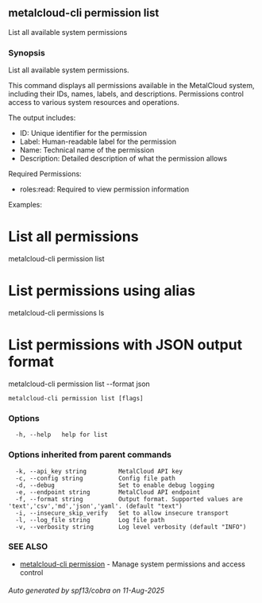 ## metalcloud-cli permission list

List all available system permissions

### Synopsis

List all available system permissions.

This command displays all permissions available in the MetalCloud system, including
their IDs, names, labels, and descriptions. Permissions control access to various
system resources and operations.

The output includes:
  - ID: Unique identifier for the permission
  - Label: Human-readable label for the permission
  - Name: Technical name of the permission
  - Description: Detailed description of what the permission allows

Required Permissions:
  - roles:read: Required to view permission information

Examples:
  # List all permissions
  metalcloud-cli permission list
  
  # List permissions using alias
  metalcloud-cli permissions ls
  
  # List permissions with JSON output format
  metalcloud-cli permission list --format json

```
metalcloud-cli permission list [flags]
```

### Options

```
  -h, --help   help for list
```

### Options inherited from parent commands

```
  -k, --api_key string         MetalCloud API key
  -c, --config string          Config file path
  -d, --debug                  Set to enable debug logging
  -e, --endpoint string        MetalCloud API endpoint
  -f, --format string          Output format. Supported values are 'text','csv','md','json','yaml'. (default "text")
  -i, --insecure_skip_verify   Set to allow insecure transport
  -l, --log_file string        Log file path
  -v, --verbosity string       Log level verbosity (default "INFO")
```

### SEE ALSO

* [metalcloud-cli permission](metalcloud-cli_permission.md)	 - Manage system permissions and access control

###### Auto generated by spf13/cobra on 11-Aug-2025
